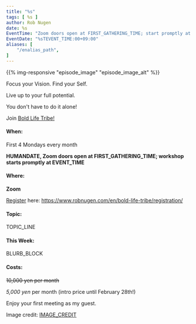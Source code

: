 ```yaml
---
title: "%s"
tags: [ %s ]
author: Rob Nugen
date: %s
EventTime: "Zoom doors open at FIRST_GATHERING_TIME; start promptly at EVENT_TIME"
EventDate: "%sTEVENT_TIME:00+09:00"
aliases: [
    "/enalias_path",
]
---
```


{{% img-responsive "episode_image" "episode_image_alt" %}}

Focus your Vision.  Find your Self.

Live up to your full potential.

You don't have to do it alone!

Join [Bold Life Tribe!](/en/bold-life-tribe/)

#### When:

First 4 Mondays every month

**HUMANDATE, Zoom doors open at FIRST_GATHERING_TIME; workshop starts promptly at EVENT_TIME**

#### Where:

**Zoom**

[Register](/en/bold-life-tribe/registration/) here: https://www.robnugen.com/en/bold-life-tribe/registration/

#### Topic:

TOPIC_LINE

#### This Week:

BLURB_BLOCK

#### Costs: ####

~~10,000 yen per month~~

*5,000 yen* per month (intro price until February 28th!)

Enjoy your first meeting as my guest.

<div class="note">Image credit:
<a href="IMAGE_CREDIT">IMAGE_CREDIT</a>
</div>
